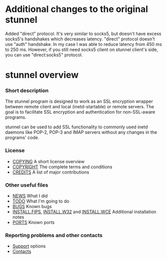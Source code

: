 # Additional changes to the original stunnel
Added "direct" protocol. It's very similar to socks5, but doesn't have excess socks5's handshakes which decreases latency. "direct" protocol doesn't use "auth" handshake. In my case I was able to reduce latency from 450 ms to 250 ms. However, if you still need socks5 client on stunnel client's side, you can use "direct:socks5" protocol.


# stunnel overview


### Short description

The stunnel program is designed to work as an SSL encryption
wrapper between remote client and local (inetd-startable) or
remote servers. The goal is to facilitate SSL encryption and
authentication for non-SSL-aware programs.

stunnel can be used to add  SSL  functionality  to  commonly
used  inetd  daemons  like  POP-2,  POP-3  and  IMAP servers
without any changes in the programs' code.

### License

* [COPYING](COPYING.md) A short license overview
* [COPYRIGHT](COPYRIGHT.md) The complete terms and conditions
* [CREDITS](CREDITS.md) A list of major contributions

### Other useful files

* [NEWS](NEWS.md) What I did
* [TODO](TODO.md) What I'm going to do
* [BUGS](BUGS.md) Known bugs
* [INSTALL.FIPS](INSTALL.FIPS.md), [INSTALL.W32](INSTALL.W32.md) and
  [INSTALL.WCE](INSTALL.WCE.md) Additional installation notes
* [PORTS](PORTS.md) Known ports

### Reporting problems and other contacts

* [Support](https://www.stunnel.org/support.html) options
* [Contacts](https://www.stunnel.org/contact.html)
